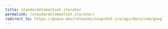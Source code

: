 ```yaml
---
title: standardelementset.iterator
permalink: /standardelementset.iterator/
redirect_to: https://guava.dev/releases/snapshot-jre/api/docs/com/google/common/collect/ForwardingMultiset.StandardElementSet.html#iterator--
---
```

